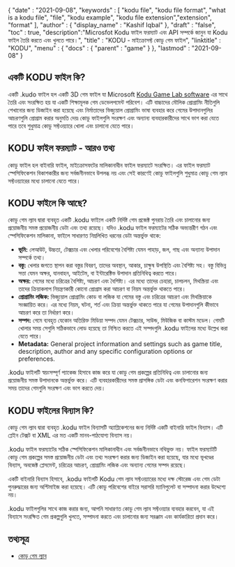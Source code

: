 {
  "date" : "2021-09-08",
  "keywords" : [ "kodu file", "kodu file format", "what is a kodu file", "file", "kodu example", "kodu file extension","extension", "format" ],
  "author" : {
    "display_name" : "Kashif Iqbal"
},
  "draft" : "false",
  "toc" : true,
  "description":"Microsfot Kodu ফাইল ফরম্যাট এবং API সম্পর্কে জানুন যা Kodu ফাইল তৈরি করতে এবং খুলতে পারে।",
  "title" : "KODU - মাইক্রোসফ্ট কোডু গেম ফাইল",
  "linktitle" : "KODU",
  "menu" : {
    "docs" : {
      "parent" : "game"
}
},
  "lastmod" : "2021-09-08"
}

## একটি KODU ফাইল কি?

একটি .kudo ফাইল হল একটি 3D গেম ফাইল যা Microsoft [Kodu Game Lab software](https://www.kodugamelab.com/) এর সাথে তৈরি এবং সংরক্ষিত হয় যা একটি শিক্ষামূলক গেম ডেভেলপমেন্ট পরিবেশ। এটি বাচ্চাদের মৌলিক প্রোগ্রামিং নীতিগুলি শেখানোর জন্য ডিজাইন করা হয়েছে এবং নির্মাতাদের ভিজ্যুয়াল প্রোগ্রামিং ভাষা ব্যবহার করে গেমের উপাদানগুলির আচরণগুলি প্রোগ্রাম করার অনুমতি দেয়৷ কোডু ফাইলগুলি সংরক্ষণ এবং অন্যান্য ব্যবহারকারীদের সাথে ভাগ করা যেতে পারে তবে শুধুমাত্র কোডু সফ্টওয়্যারে খোলা এবং চালানো যেতে পারে।

## KODU ফাইল ফরম্যাট - আরও তথ্য

কোডু ফাইল হল বাইনারি ফাইল, মাইক্রোসফটের মালিকানাধীন ফাইল ফরম্যাটে সংরক্ষিত। এর ফাইল ফরম্যাট স্পেসিফিকেশন বিকাশকারীর জন্য সর্বজনীনভাবে উপলব্ধ নয় এবং সেই কারণেই কোডু ফাইলগুলি শুধুমাত্র কোডু গেম ল্যাব সফ্টওয়্যারের মধ্যে চালানো যেতে পারে।

## KODU ফাইলে কি আছে?

কোডু গেম ল্যাব দ্বারা ব্যবহৃত একটি .kodu ফাইলে একটি নির্দিষ্ট গেম প্রজেক্ট পুনরায় তৈরি এবং চালানোর জন্য প্রয়োজনীয় সমস্ত প্রয়োজনীয় ডেটা এবং তথ্য রয়েছে। যদিও .kodu ফাইল ফরম্যাটের সঠিক অভ্যন্তরীণ গঠন এবং স্পেসিফিকেশন মালিকানা, ফাইলে সাধারণত নিম্নলিখিত ধরনের ডেটা অন্তর্ভুক্ত থাকে:

- **ভূমি:** লেআউট, উচ্চতা, টেক্সচার এবং খেলার পরিবেশের বৈশিষ্ট্য যেমন পাহাড়, জল, গাছ এবং অন্যান্য উপাদান সম্পর্কে তথ্য।
- **বস্তু:** খেলার জগতে স্থাপন করা বস্তুর বিবরণ, তাদের অবস্থান, আকার, চাক্ষুষ উপস্থিতি এবং বৈশিষ্ট্য সহ। বস্তু বিভিন্ন সত্তা যেমন অক্ষর, যানবাহন, আইটেম, বা ইন্টারেক্টিভ উপাদান প্রতিনিধিত্ব করতে পারে।
- **অক্ষর:** গেমের মধ্যে চরিত্রের বৈশিষ্ট্য, আচরণ এবং বৈশিষ্ট্য। এর মধ্যে তাদের চেহারা, চালচলন, মিথস্ক্রিয়া এবং তাদের ক্রিয়াকলাপ নিয়ন্ত্রণকারী কোনো প্রোগ্রাম করা আচরণ বা নিয়ম অন্তর্ভুক্ত থাকতে পারে।
- **প্রোগ্রামিং লজিক:** ভিজ্যুয়াল প্রোগ্রামিং কোড বা লজিক যা গেমের বস্তু এবং চরিত্রের আচরণ এবং মিথস্ক্রিয়াকে সংজ্ঞায়িত করে। এর মধ্যে নিয়ম, ঘটনা, শর্ত এবং ক্রিয়া অন্তর্ভুক্ত থাকতে পারে যা গেমের উপাদানগুলি কীভাবে আচরণ করে তা নির্ধারণ করে।
- **সম্পদ:** গেমে ব্যবহৃত যেকোন অতিরিক্ত মিডিয়া সম্পদ যেমন টেক্সচার, সাউন্ড, মিউজিক বা কাস্টম মডেল। গেমটি খোলার সময় সেগুলি সঠিকভাবে লোড হয়েছে তা নিশ্চিত করতে এই সম্পদগুলি .kodu ফাইলের মধ্যে উল্লেখ করা যেতে পারে।
- **Metadata:** General project information and settings such as game title, description, author and any specific configuration options or preferences.

.kodu ফাইলটি স্বয়ংসম্পূর্ণ প্যাকেজ হিসাবে কাজ করে যা কোডু গেম প্রকল্পের প্রতিনিধিত্ব এবং চালানোর জন্য প্রয়োজনীয় সমস্ত উপাদানকে অন্তর্ভুক্ত করে। এটি ব্যবহারকারীদের সমস্ত প্রাসঙ্গিক ডেটা এবং কনফিগারেশন সংরক্ষণ করার সময় তাদের গেমগুলি সংরক্ষণ এবং ভাগ করতে দেয়।

## KODU ফাইলের বিন্যাস কি?

কোডু গেম ল্যাব দ্বারা ব্যবহৃত .kodu ফাইল বিন্যাসটি অ্যাপ্লিকেশনের জন্য নির্দিষ্ট একটি বাইনারি ফাইল বিন্যাস। এটি প্লেইন টেক্সট বা XML এর মত একটি মানব-পাঠযোগ্য বিন্যাস নয়।

.kodu ফাইল ফরম্যাটের সঠিক স্পেসিফিকেশন মালিকানাধীন এবং সর্বজনীনভাবে নথিভুক্ত নয়। ফাইল ফরম্যাটটি কোডু গেম প্রকল্পের সমস্ত প্রয়োজনীয় ডেটা এবং তথ্য সংরক্ষণ করার জন্য ডিজাইন করা হয়েছে, যার মধ্যে ভূখণ্ডের বিন্যাস, অবজেক্ট প্লেসমেন্ট, চরিত্রের আচরণ, প্রোগ্রামিং লজিক এবং অন্যান্য গেমের সম্পদ রয়েছে।

একটি বাইনারি বিন্যাস হিসাবে, .kodu ফাইলটি Kodu গেম ল্যাব সফ্টওয়্যারের মধ্যে দক্ষ স্টোরেজ এবং গেম ডেটা পুনরুদ্ধারের জন্য অপ্টিমাইজ করা হয়েছে। এটি কোডু পরিবেশের বাইরে সরাসরি ম্যানিপুলেট বা সম্পাদনা করার উদ্দেশ্যে নয়।

.kodu ফাইলগুলির সাথে কাজ করার জন্য, আপনি সাধারণত কোডু গেম ল্যাব সফ্টওয়্যার ব্যবহার করবেন, যা এই বিন্যাসে সংরক্ষিত গেম প্রকল্পগুলি খুলতে, সম্পাদনা করতে এবং চালানোর জন্য সরঞ্জাম এবং কার্যকারিতা প্রদান করে।

## তথ্যসূত্র

* [কোডু গেম ল্যাব](https://www.kodugamelab.com/)


